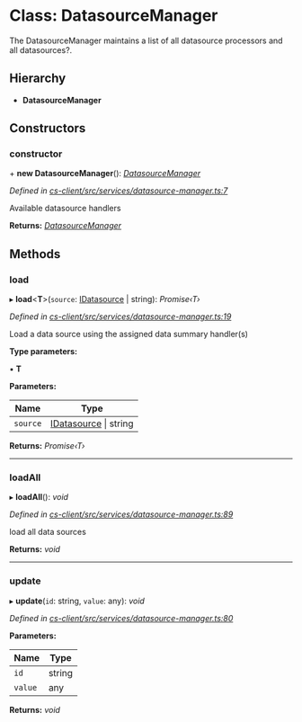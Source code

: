 # Class: DatasourceManager

The DatasourceManager maintains a list of all datasource processors and all datasources?.

## Hierarchy

* **DatasourceManager**

## Constructors

###  constructor

\+ **new DatasourceManager**(): *[DatasourceManager](_cs_client_src_services_datasource_manager_.datasourcemanager.md)*

*Defined in [cs-client/src/services/datasource-manager.ts:7](https://github.com/TNOCS/csnext/blob/dad76c19/packages/cs-client/src/services/datasource-manager.ts#L7)*

Available datasource handlers

**Returns:** *[DatasourceManager](_cs_client_src_services_datasource_manager_.datasourcemanager.md)*

## Methods

###  load

▸ **load**<**T**>(`source`: [IDatasource](../interfaces/_cs_core_src_datasources_datasource_.idatasource.md) | string): *Promise‹T›*

*Defined in [cs-client/src/services/datasource-manager.ts:19](https://github.com/TNOCS/csnext/blob/dad76c19/packages/cs-client/src/services/datasource-manager.ts#L19)*

Load a data source using the assigned data summary handler(s)

**Type parameters:**

▪ **T**

**Parameters:**

Name | Type |
------ | ------ |
`source` | [IDatasource](../interfaces/_cs_core_src_datasources_datasource_.idatasource.md) &#124; string |

**Returns:** *Promise‹T›*

___

###  loadAll

▸ **loadAll**(): *void*

*Defined in [cs-client/src/services/datasource-manager.ts:89](https://github.com/TNOCS/csnext/blob/dad76c19/packages/cs-client/src/services/datasource-manager.ts#L89)*

load all data sources

**Returns:** *void*

___

###  update

▸ **update**(`id`: string, `value`: any): *void*

*Defined in [cs-client/src/services/datasource-manager.ts:80](https://github.com/TNOCS/csnext/blob/dad76c19/packages/cs-client/src/services/datasource-manager.ts#L80)*

**Parameters:**

Name | Type |
------ | ------ |
`id` | string |
`value` | any |

**Returns:** *void*

